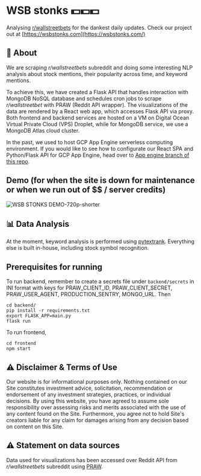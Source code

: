 # WSB stonks 💵💵💵

Analysing [r/wallstreetbets](https://www.reddit.com/r/wallstreetbets/) for the dankest daily updates. Check our project out at [https://wsbstonks.com](https://wsbstonks.com/)

## 💭 About
We are scraping <i>r/wallstreetbets</i> subreddit and doing some interesting NLP analysis about stock mentions, their popularity across time, and keyword mentions.

To achieve this, we have created a Flask API that handles interaction with MongoDB NoSQL database and schedules cron jobs to scrape <i>r/wallstreetbet</i> with PRAW (Reddit API wrapper). The visualizations of the data are rendered by a React web app, which accesses Flask API via proxy. Both frontend and backend services are hosted on a VM on Digital Ocean Virtual Private Cloud (VPS) Droplet, while for MongoDB service, we use a MongoDB Atlas cloud cluster.

In the past, we used to host GCP App Engine serverless computing environment. If you would like to see how to configurate our React SPA and Python/Flask API for GCP App Engine, head over to [App engine branch of this repo](https://github.com/KaroliShp/wsb-stonks/tree/gcp-app-engine).

## Demo (for when the site is down for maintenance or when we run out of $$ / server credits)
![WSB STONKS DEMO-720p-shorter](https://user-images.githubusercontent.com/25671720/117783148-f1dc4200-b24a-11eb-9b01-31be4c1036c8.gif)

## 📊 Data Analysis

At the moment, keyword analysis is performed using [pytextrank](https://github.com/DerwenAI/pytextrank). Everything else is built in-house, including stock symbol recognition.

## Prerequisites for running

To run backend, remember to create a secrets file under `backend/secrets` in INI format with keys for PRAW_CLIENT_ID, PRAW_CLIENT_SECRET, PRAW_USER_AGENT, PRODUCTION_SENTRY, MONGO_URL. Then
```
cd backend/
pip install -r requirements.txt
export FLASK_APP=main.py
flask run
```

To run frontend,
```
cd frontend
npm start
```
## ⚠️ Disclaimer & Terms of Use

Our website is for informational purposes only. Nothing contained on our Site constitutes investment advice, solicitation, recommendation or endorsement of any investment strategies, practices, or individual decisions. By using this website, you have agreed to assume sole responsibility over assessing risks and merits associated with the use of any content found on the Site. Furthermore, you agree not to hold Site's creators liable for any claim for damages arising from any decision based on content on this Site.

## ⚠️ Statement on data sources

Data used for visualizations has been accessed over Reddit API from <i>r/wallstreetbets</i> subreddit using [PRAW](https://praw.readthedocs.io/en/latest/).
